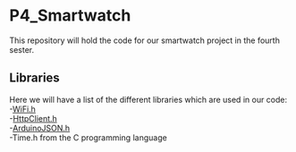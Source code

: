 # P4_Smartwatch
 This repository will hold the code for our smartwatch project in the fourth sester.

 ## Libraries
 Here we will have a list of the different libraries which are used in our code:  
    -[WiFi.h](https://github.com/arduino-libraries/WiFi)  
    -[HttpClient.h](https://github.com/amcewen/HttpClient)  
    -[ArduinoJSON.h](https://github.com/bblanchon/ArduinoJson)  
    -Time.h from the C programming language  
